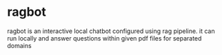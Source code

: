 # ragbot
ragbot is an interactive local chatbot configured using rag pipeline. it can run locally and answer questions within given pdf files for separated domains

